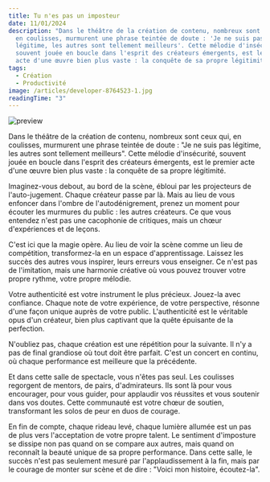 ```yaml
---
title: Tu n'es pas un imposteur
date: 11/01/2024
description: "Dans le théâtre de la création de contenu, nombreux sont ceux qui,
  en coulisses, murmurent une phrase teintée de doute : 'Je ne suis pas
  légitime, les autres sont tellement meilleurs'. Cette mélodie d'insécurité,
  souvent jouée en boucle dans l'esprit des créateurs émergents, est le premier
  acte d'une œuvre bien plus vaste : la conquête de sa propre légitimité."
tags:
  - Création
  - Productivité
image: /articles/developer-8764523-1.jpg
readingTime: "3"
---
```


![preview](/articles/trap-of-perfection.jpg)

Dans le théâtre de la création de contenu, nombreux sont ceux qui, en coulisses, murmurent une phrase teintée de doute : "Je ne suis pas légitime, les autres sont tellement meilleurs". Cette mélodie d'insécurité, souvent jouée en boucle dans l'esprit des créateurs émergents, est le premier acte d'une œuvre bien plus vaste : la conquête de sa propre légitimité.

Imaginez-vous debout, au bord de la scène, ébloui par les projecteurs de l'auto-jugement. Chaque créateur passe par là. Mais au lieu de vous enfoncer dans l'ombre de l'autodénigrement, prenez un moment pour écouter les murmures du public : les autres créateurs. Ce que vous entendez n'est pas une cacophonie de critiques, mais un chœur d'expériences et de leçons.

C'est ici que la magie opère. Au lieu de voir la scène comme un lieu de compétition, transformez-la en un espace d'apprentissage. Laissez les succès des autres vous inspirer, leurs erreurs vous enseigner. Ce n'est pas de l'imitation, mais une harmonie créative où vous pouvez trouver votre propre rythme, votre propre mélodie.

Votre authenticité est votre instrument le plus précieux. Jouez-la avec confiance. Chaque note de votre expérience, de votre perspective, résonne d'une façon unique auprès de votre public. L'authenticité est le véritable opus d'un créateur, bien plus captivant que la quête épuisante de la perfection.

N'oubliez pas, chaque création est une répétition pour la suivante. Il n'y a pas de final grandiose où tout doit être parfait. C'est un concert en continu, où chaque performance est meilleure que la précédente.

Et dans cette salle de spectacle, vous n'êtes pas seul. Les coulisses regorgent de mentors, de pairs, d'admirateurs. Ils sont là pour vous encourager, pour vous guider, pour applaudir vos réussites et vous soutenir dans vos doutes. Cette communauté est votre chœur de soutien, transformant les solos de peur en duos de courage.

En fin de compte, chaque rideau levé, chaque lumière allumée est un pas de plus vers l'acceptation de votre propre talent. Le sentiment d'imposture se dissipe non pas quand on se compare aux autres, mais quand on reconnaît la beauté unique de sa propre performance. Dans cette salle, le succès n'est pas seulement mesuré par l'applaudissement à la fin, mais par le courage de monter sur scène et de dire : "Voici mon histoire, écoutez-la".
